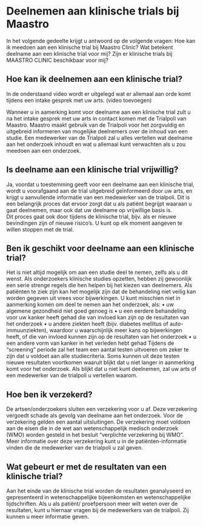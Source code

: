# Deelnemen aan klinische trials bij Maastro

In het volgende gedeelte krijgt u antwoord op de volgende vragen: Hoe kan ik meedoen aan een klinische trial bij Maastro Clinic? Wat betekent deelname aan een klinische trial voor mij? Zijn er klinische trials bij MAASTRO CLINIC beschikbaar voor mij? 

## Hoe kan ik deelnemen aan een klinische trial?

In de onderstaand video wordt er uitgelegd wat er allemaal aan orde komt tijdens een intake gesprek met uw arts. (video toevoegen)

Wanneer u in aamerking komt voor deelname aan een klinische trial zult u na het intake gesprek met uw arts in contact komen met de Trialpoli van Maastro.
Maastro maakt gebruik van de Trialpoli voor het zorgvuldig en uitgebreid informeren van mogelijke deelnemers over de inhoud van een studie. Een medewerker van de Trialpoli zal u alles vertellen wat deelname aan het onderzoek inhoudt en wat u allemaal kunt verwachten als u zou meedoen aan een onderzoek. 

## Is deelname aan een klinische trial vrijwillig?

Ja, voordat u toestemming geeft voor een deelname aan een klinische trial, wordt u voorafgaand aan de trial uitgebreid geïnformeerd door uw arts, en krijgt u aanvullende informatie van een medewerker van de trialpoli. Dit is een belangrijk proces dat ervoor zorgt dat u als patiënt begrijpt waaraan u gaat deelnemen, maar ook dat uw deelname op vrijwillige basis is.   
Dit proces gaat ook door tijdens de klinische trial, bijv. als er nieuwe bevindingen zijn of nieuwe risico’s. U kunt op elk moment aangeven te willen stoppen met de trial.

## Ben ik geschikt voor deelname aan een klinische trial?

Het is niet altijd mogelijk om aan een studie deel te nemen, zelfs als u dit wenst. Als onderzoekers klinische studies opzetten, hebben zij gewoonlijk een serie strenge regels die hen helpen bij het kiezen van deelnemers. Als patiënten te ziek zijn kan het mogelijk zijn dat de behandeling niet veilig kan worden gegeven uit vrees voor bijwerkingen.
U kunt misschien niet in aanmerking komen om deel te nemen aan het onderzoek, als:
•	uw algemene gezondheid niet goed genoeg is 
•	u een eerdere behandeling voor uw kanker heeft gehad die van invloed kan zijn op de resultaten van het onderzoek
•	u andere ziekten heeft (bijv. diabetes mellitus of auto-immuunziekten), waardoor u waarschijnlijk meer kans op bijwerkingen heeft, of die van invloed kunnen zijn op de resultaten van het onderzoek
•	u een andere vorm van kanker in het verleden hebt gehad
Tijdens de “screening” periode zal het team een aantal testen uitvoeren om zeker te zijn dat u voldoet aan alle studiecriteria. Soms kunnen uit deze testen nieuwe resultaten voortkomen waaruit blijkt dat u niet langer in aanmerking komt voor het onderzoek.
Als blijkt dat u niet kunt deelnemen, zal uw arts of een medewerker van de trialpoli u vertellen waarom.

## Hoe ben ik verzekerd?

De artsen/onderzoekers sluiten een verzekering voor u af. Deze verzekering vergoedt schade als gevolg van deelname aan het onderzoek. Voor de verzekering gelden een aantal uitsluitingen.  De verzekering moet voldoen aan de eisen die in de wet aan wetenschappelijk medisch onderzoek (WMO) worden gesteld in het besluit “verplichte verzekering bij WMO”. Meer informatie over deze verzekering kunt u in de patiënten-informatie vinden die de medewerker van de trialpoli u zal geven.

## Wat gebeurt er met de resultaten van een klinische trial?

Aan het einde van de klinische trial worden de resultaten geanalyseerd en gepresenteerd in wetenschappelijke bijeenkomsten en wetenschappelijke tijdschriften. Als u als patiënt/ proefpersoon meer wilt weten over de resultaten, kunt u hiernaar vragen bij de medewerkers van de trialpoli. Zij kunnen u meer informatie geven.
